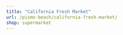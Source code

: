 ```yaml
---
title: "California Fresh Market"
url: /pismo-beach/california-fresh-market/
shop: supermarket
---
```

